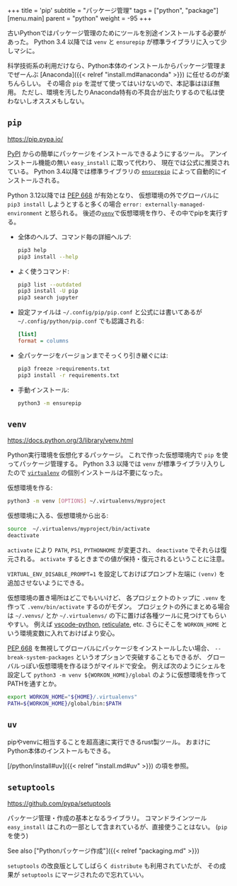 +++
title = 'pip'
subtitle = "パッケージ管理"
tags = ["python", "package"]
[menu.main]
  parent = "python"
  weight = -95
+++

古いPythonではパッケージ管理のためにツールを別途インストールする必要があった。
Python 3.4 以降では `venv` と `ensurepip` が標準ライブラリに入って少しマシに。

科学技術系の利用だけなら、Python本体のインストールからパッケージ管理までぜーんぶ
[Anaconda]({{< relref "install.md#anaconda" >}}) に任せるのが楽ちんらしい。
その場合 `pip` を混ぜて使ってはいけないので、本記事はほぼ無用。
ただし、環境を汚したりAnaconda特有の不具合が出たりするので私は使わないしオススメもしない。


## `pip`

<https://pip.pypa.io/>

[PyPI](https://pypi.org/)
からの簡単にパッケージをインストールできるようにするツール。
アンインストール機能の無い `easy_install` に取って代わり、
現在では公式に推奨されている。
Python 3.4以降では標準ライブラリの
[`ensurepip`](https://docs.python.org/3/library/ensurepip.html)
によって自動的にインストールされる。

Python 3.12以降では [PEP 668](https://peps.python.org/pep-0668/) が有効となり、
仮想環境の外でグローバルに `pip3 install` しようとすると多くの場合
`error: externally-managed-environment` と怒られる。
後述の[`venv`](#venv)で仮想環境を作り、その中でpipを実行する。

-   全体のヘルプ、コマンド毎の詳細ヘルプ:
    ```sh
    pip3 help
    pip3 install --help
    ```

-   よく使うコマンド:
    ```sh
    pip3 list --outdated
    pip3 install -U pip
    pip3 search jupyter
    ```

-   設定ファイルは `~/.config/pip/pip.conf` と公式には書いてあるが
    `~/.config/python/pip.conf` でも認識される:
    ```ini
    [list]
    format = columns
    ```

-   全パッケージをバージョンまでそっくり引き継ぐには:
    ```sh
    pip3 freeze >requirements.txt
    pip3 install -r requirements.txt
    ```

-   手動インストール:
    ```sh
    python3 -m ensurepip
    ```


## `venv`

<https://docs.python.org/3/library/venv.html>

Python実行環境を仮想化するパッケージ。
これで作った仮想環境内で `pip` を使ってパッケージ管理する。
Python 3.3 以降では `venv` が標準ライブラリ入りしたので
[`virtualenv`](https://virtualenv.pypa.io/)
の個別インストールは不要になった。

仮想環境を作る:
```sh
python3 -m venv [OPTIONS] ~/.virtualenvs/myproject
```

仮想環境に入る、仮想環境から出る:
```sh
source  ~/.virtualenvs/myproject/bin/activate
deactivate
```

`activate` により `PATH`, `PS1`, `PYTHONHOME` が変更され、
`deactivate` でそれらは復元される。
`activate` するときまでの値が保持・復元されるということに注意。

`VIRTUAL_ENV_DISABLE_PROMPT=1` を設定しておけばプロンプト左端に
`(venv)` を追加させないようにできる。

仮想環境の置き場所はどこでもいいけど、
各プロジェクトのトップに `.venv` を作って `.venv/bin/activate` するのがモダン。
プロジェクトの外にまとめる場合は
`~/.venvs/` とか `~/.virtualenvs/` の下に置けば各種ツールに見つけてもらいやすい。
例えば
[vscode-python](https://github.com/microsoft/vscode-python/blob/main/src/client/pythonEnvironments/base/locators/lowLevel/globalVirtualEnvronmentLocator.ts),
[reticulate](https://github.com/rstudio/reticulate/blob/main/R/virtualenv.R),
etc.
さらにそこを `WORKON_HOME` という環境変数に入れておけばより安心。

[PEP 668](https://peps.python.org/pep-0668/)
を無視してグローバルにパッケージをインストールしたい場合、
`--break-system-packages` というオプションで突破することもできるが、
グローバルっぽい仮想環境を作るほうがマイルドで安全。
例えば次のようにシェルを設定して
`python3 -m venv ${WORKON_HOME}/global` のように仮想環境を作ってPATHを通すとか。
```sh
export WORKON_HOME="${HOME}/.virtualenvs"
PATH=${WORKON_HOME}/global/bin:$PATH
```

## `uv`

pipやvenvに相当することを超高速に実行できるrust製ツール。
おまけにPython本体のインストールもできる。

[/python/install#uv]({{< relref "install.md#uv" >}}) の項を参照。


## `setuptools`

<https://github.com/pypa/setuptools>

パッケージ管理・作成の基本となるライブラリ。
コマンドラインツール `easy_install`
はこれの一部として含まれているが、直接使うことはない。
(`pip` を使う)

See also ["Pythonパッケージ作成"]({{< relref "packaging.md" >}})

`setuptools` の改良版としてしばらく `distribute` も利用されていたが、
その成果が `setuptools` にマージされたので忘れていい。
